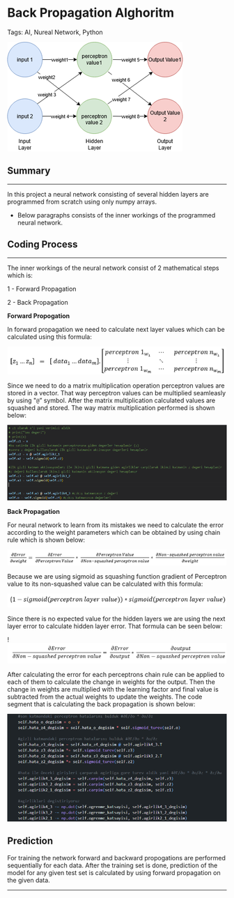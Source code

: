 # Back Propagation Alghoritm

Tags: AI, Nureal Network, Python

![Untitled](Back%20Propagation%20Alghoritm%20f331bed106aa4d8c9d64ff008a5e9dc5/Untitled.png)

## Summary

---

In this project a neural network consisting of several hidden layers are programmed from scratch using only numpy arrays. 

 - Below paragraphs consists of the inner workings of the programmed neural network.

## Coding Process

---

The inner workings of the neural network consist of 2 mathematical steps which is:

1 - Forward Propagation

2 - Back Propagation

************Forward Propogation************

In forward propagation we need to calculate next layer values which can be calculated using this formula:

![Untitled](Back%20Propagation%20Alghoritm%20f331bed106aa4d8c9d64ff008a5e9dc5/Untitled%201.png)

Since we need to do a matrix multiplication operation perceptron values are stored in a vector. That way perceptron values can be multiplied seamleasly by using "`@`” symbol. After the matrix multiplication calculated values are squashed and stored. The way matrix multiplication performed is shown below:

![Untitled](Back%20Propagation%20Alghoritm%20f331bed106aa4d8c9d64ff008a5e9dc5/Untitled%202.png)

  

********************************Back Propagation********************************

For neural network to learn from its mistakes we need to calculate the error according to the weight parameters which can be obtained by using chain rule which is shown below:

![Untitled](Back%20Propagation%20Alghoritm%20f331bed106aa4d8c9d64ff008a5e9dc5/Untitled%203.png)

Because we are using sigmoid as squashing function gradient of Perceptron value to its non-squashed value can be calculated with this formula:

![Untitled](Back%20Propagation%20Alghoritm%20f331bed106aa4d8c9d64ff008a5e9dc5/Untitled%204.png)

 Since there is no expected value for the hidden layers we are using the next layer error to calculate hidden layer error. That formula can be seen below: 

!![Untitled](Back%20Propagation%20Alghoritm%20f331bed106aa4d8c9d64ff008a5e9dc5/Untitled%205.png)

 After calculating the error for each perceptrons chain rule can be applied to each of them to calculate the change in weights for the output. Then the change in weights are multiplied with the learning factor and final value is subtracted from the actual weights to update the weights. The code segment that is calculating the back propagation is shown below: 

 ![Untitled](Back%20Propagation%20Alghoritm%20f331bed106aa4d8c9d64ff008a5e9dc5/Untitled%206.png)


## Prediction

 For training the network forward and backward propogations are performed sequentially for each data. After the training set is done, prediction of the model for any given test set is calculated by using forward propagation on the given data. 

---
